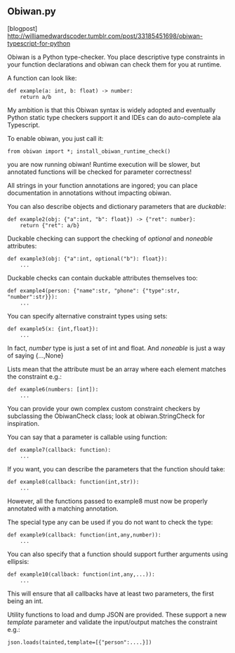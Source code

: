 Obiwan.py
---------

[blogpost] http://williamedwardscoder.tumblr.com/post/33185451698/obiwan-typescript-for-python

Obiwan is a Python type-checker.  You place descriptive type constraints in your function declarations and obiwan can check them for you at runtime.

A function can look like:

    def example(a: int, b: float) -> number:
        return a/b

My ambition is that this Obiwan syntax is widely adopted and eventually Python static type checkers support it and IDEs can do auto-complete ala Typescript.

To enable obiwan, you just call it:

    from obiwan import *; install_obiwan_runtime_check()
    
you are now running obiwan!  Runtime execution will be slower, but annotated functions will be checked for parameter correctness!

All strings in your function annotations are ingored; you can place documentation in annotations without impacting obiwan.

You can also describe objects and dictionary parameters that are *duckable*:

    def example2(obj: {"a":int, "b": float}) -> {"ret": number}:
        return {"ret": a/b}
        
Duckable checking can support the checking of *optional* and *noneable* attributes:

    def example3(obj: {"a":int, optional("b"): float}):
        ...
        
Duckable checks can contain duckable attributes themselves too:

    def example4(person: {"name":str, "phone": {"type":str, "number":str}}):
        ...
        
You can specify alternative constraint types using sets:

    def example5(x: {int,float}):
        ...
        
In fact, *number* type is just a set of int and float.  And *noneable* is just a way of saying {...,None}

Lists mean that the attribute must be an array where each element matches the constraint e.g.:

    def example6(numbers: [int]):
        ...
        
You can provide your own complex custom constraint checkers by subclassing the ObiwanCheck class; look at obiwan.StringCheck for inspiration.

You can say that a parameter is callable using function:

    def example7(callback: function):
        ...
        
If you want, you can describe the parameters that the function should take:

    def example8(callback: function(int,str)):
        ...
        
However, all the functions passed to example8 must now be properly annotated with a matching annotation.

The special type any can be used if you do not want to check the type:

    def example9(callback: function(int,any,number)):
        ...
        
You can also specify that a function should support further arguments using ellipsis:

    def example10(callback: function(int,any,...)):
        ...
        
This will ensure that all callbacks have at least two parameters, the first being an int.

Utility functions to load and dump JSON are provided.  These support a new *template* parameter and validate the input/output matches the constraint e.g.:

    json.loads(tainted,template=[{"person":....}])
